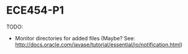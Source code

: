 ECE454-P1
=========

TODO:
- Monitor directories for added files (Maybe? See: http://docs.oracle.com/javase/tutorial/essential/io/notification.html)
